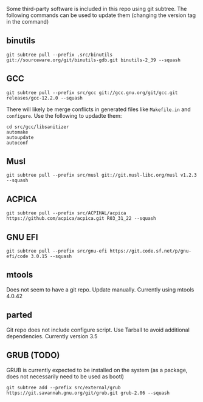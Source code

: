 Some third-party software is included in this repo using git subtree. The following commands can be used to update them (changing the version tag in the command)

## binutils
```
git subtree pull --prefix .src/binutils git://sourceware.org/git/binutils-gdb.git binutils-2_39 --squash
```

## GCC
```
git subtree pull --prefix src/gcc git://gcc.gnu.org/git/gcc.git releases/gcc-12.2.0 --squash
```

There will likely be merge conflicts in generated files like `Makefile.in` and `configure`. Use the following to updadte them:

```
cd src/gcc/libsanitizer
automake
autoupdate
autoconf
```

## Musl
```
git subtree pull --prefix src/musl git://git.musl-libc.org/musl v1.2.3 --squash
```

## ACPICA
```
git subtree pull --prefix src/ACPIHAL/acpica https://github.com/acpica/acpica.git R03_31_22 --squash
```

## GNU EFI
```
git subtree pull --prefix src/gnu-efi https://git.code.sf.net/p/gnu-efi/code 3.0.15 --squash
```

## mtools

Does not seem to have a git repo. Update manually. Currently using mtools 4.0.42

## parted

Git repo does not include configure script. Use Tarball to avoid additional dependencies. Currently version 3.5

## GRUB (TODO)

GRUB is currently expected to be installed on the system (as a package, does not necessarily need to be used as bootl)

```
git subtree add --prefix src/external/grub https://git.savannah.gnu.org/git/grub.git grub-2.06 --squash
```

